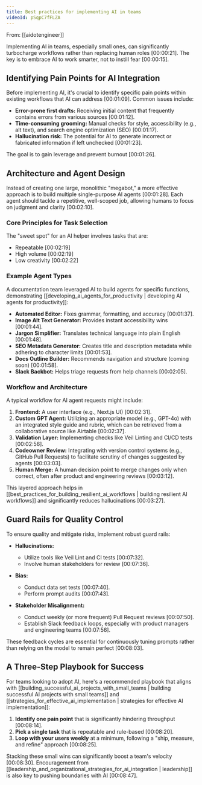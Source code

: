```yaml
---
title: Best practices for implementing AI in teams
videoId: pSqpC7fFLZA
---
```


From: [[aidotengineer]] <br/> 

Implementing AI in teams, especially small ones, can significantly turbocharge workflows rather than replacing human roles <a class="yt-timestamp" data-t="00:00:21">[00:00:21]</a>. The key is to embrace AI to work smarter, not to instill fear <a class="yt-timestamp" data-t="00:00:15">[00:00:15]</a>.

## Identifying Pain Points for AI Integration

Before implementing AI, it's crucial to identify specific pain points within existing workflows that AI can address <a class="yt-timestamp" data-t="00:01:09">[00:01:09]</a>. Common issues include:
*   **Error-prone first drafts:** Receiving initial content that frequently contains errors from various sources <a class="yt-timestamp" data-t="00:01:12">[00:01:12]</a>.
*   **Time-consuming grooming:** Manual checks for style, accessibility (e.g., alt text), and search engine optimization (SEO) <a class="yt-timestamp" data-t="00:01:17">[00:01:17]</a>.
*   **Hallucination risk:** The potential for AI to generate incorrect or fabricated information if left unchecked <a class="yt-timestamp" data-t="00:01:23">[00:01:23]</a>.

The goal is to gain leverage and prevent burnout <a class="yt-timestamp" data-t="00:01:26">[00:01:26]</a>.

## Architecture and Agent Design

Instead of creating one large, monolithic "megabot," a more effective approach is to build multiple single-purpose AI agents <a class="yt-timestamp" data-t="00:01:28">[00:01:28]</a>. Each agent should tackle a repetitive, well-scoped job, allowing humans to focus on judgment and clarity <a class="yt-timestamp" data-t="00:02:10">[00:02:10]</a>.

### Core Principles for Task Selection
The "sweet spot" for an AI helper involves tasks that are:
*   Repeatable <a class="yt-timestamp" data-t="00:02:19">[00:02:19]</a>
*   High volume <a class="yt-timestamp" data-t="00:02:19">[00:02:19]</a>
*   Low creativity <a class="yt-timestamp" data-t="00:02:22">[00:02:22]</a>

### Example Agent Types
A documentation team leveraged AI to build agents for specific functions, demonstrating [[developing_ai_agents_for_productivity | developing AI agents for productivity]]:
*   **Automated Editor:** Fixes grammar, formatting, and accuracy <a class="yt-timestamp" data-t="00:01:37">[00:01:37]</a>.
*   **Image Alt Text Generator:** Provides instant accessibility wins <a class="yt-timestamp" data-t="00:01:44">[00:01:44]</a>.
*   **Jargon Simplifier:** Translates technical language into plain English <a class="yt-timestamp" data-t="00:01:48">[00:01:48]</a>.
*   **SEO Metadata Generator:** Creates title and description metadata while adhering to character limits <a class="yt-timestamp" data-t="00:01:53">[00:01:53]</a>.
*   **Docs Outline Builder:** Recommends navigation and structure (coming soon) <a class="yt-timestamp" data-t="00:01:58">[00:01:58]</a>.
*   **Slack Backbot:** Helps triage requests from help channels <a class="yt-timestamp" data-t="00:02:05">[00:02:05]</a>.

### Workflow and Architecture
A typical workflow for AI agent requests might include:
1.  **Frontend:** A user interface (e.g., Next.js UI) <a class="yt-timestamp" data-t="00:02:31">[00:02:31]</a>.
2.  **Custom GPT Agent:** Utilizing an appropriate model (e.g., GPT-4o) with an integrated style guide and rubric, which can be retrieved from a collaborative source like Airtable <a class="yt-timestamp" data-t="00:02:37">[00:02:37]</a>.
3.  **Validation Layer:** Implementing checks like Veil Linting and CI/CD tests <a class="yt-timestamp" data-t="00:02:56">[00:02:56]</a>.
4.  **Codeowner Review:** Integrating with version control systems (e.g., GitHub Pull Requests) to facilitate scrutiny of changes suggested by agents <a class="yt-timestamp" data-t="00:03:03">[00:03:03]</a>.
5.  **Human Merge:** A human decision point to merge changes only when correct, often after product and engineering reviews <a class="yt-timestamp" data-t="00:03:12">[00:03:12]</a>.

This layered approach helps in [[best_practices_for_building_resilient_ai_workflows | building resilient AI workflows]] and significantly reduces hallucinations <a class="yt-timestamp" data-t="00:03:27">[00:03:27]</a>.

## Guard Rails for Quality Control

To ensure quality and mitigate risks, implement robust guard rails:

*   **Hallucinations:**
    *   Utilize tools like Veil Lint and CI tests <a class="yt-timestamp" data-t="00:07:32">[00:07:32]</a>.
    *   Involve human stakeholders for review <a class="yt-timestamp" data-t="00:07:36">[00:07:36]</a>.

*   **Bias:**
    *   Conduct data set tests <a class="yt-timestamp" data-t="00:07:40">[00:07:40]</a>.
    *   Perform prompt audits <a class="yt-timestamp" data-t="00:07:43">[00:07:43]</a>.

*   **Stakeholder Misalignment:**
    *   Conduct weekly (or more frequent) Pull Request reviews <a class="yt-timestamp" data-t="00:07:50">[00:07:50]</a>.
    *   Establish Slack feedback loops, especially with product managers and engineering teams <a class="yt-timestamp" data-t="00:07:56">[00:07:56]</a>.

These feedback cycles are essential for continuously tuning prompts rather than relying on the model to remain perfect <a class="yt-timestamp" data-t="00:08:03">[00:08:03]</a>.

## A Three-Step Playbook for Success

For teams looking to adopt AI, here's a recommended playbook that aligns with [[building_successful_ai_projects_with_small_teams | building successful AI projects with small teams]] and [[strategies_for_effective_ai_implementation | strategies for effective AI implementation]]:

1.  **Identify one pain point** that is significantly hindering throughput <a class="yt-timestamp" data-t="00:08:14">[00:08:14]</a>.
2.  **Pick a single task** that is repeatable and rule-based <a class="yt-timestamp" data-t="00:08:20">[00:08:20]</a>.
3.  **Loop with your users weekly** at a minimum, following a "ship, measure, and refine" approach <a class="yt-timestamp" data-t="00:08:25">[00:08:25]</a>.

Stacking these small wins can significantly boost a team's velocity <a class="yt-timestamp" data-t="00:08:30">[00:08:30]</a>. Encouragement from [[leadership_and_organizational_strategies_for_ai_integration | leadership]] is also key to pushing boundaries with AI <a class="yt-timestamp" data-t="00:08:47">[00:08:47]</a>.